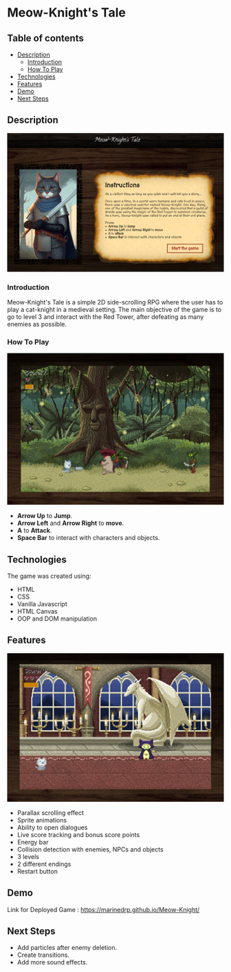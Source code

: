 # Meow-Knight's Tale

## Table of contents
* [Description](#description)
    - [Introduction](#introduction)
    - [How To Play](#how-to-play)
* [Technologies](#technologies)
* [Features](#features)
* [Demo](#demo)
* [Next Steps](#next-steps)


## Description

![screenshot1](./screenshots/screenshot1.png)

### Introduction
Meow-Knight's Tale is a simple 2D side-scrolling RPG where the user has to play a cat-knight in a medieval setting.
The main objective of the game is to go to level 3 and interact with the Red Tower, after defeating as many enemies as possible.


### How To Play

![screenshot2](./screenshots/screenshot2.png)

* **Arrow Up** to **Jump**.
* **Arrow Left** and **Arrow Right** to **move**.
* **A** to **Attack**.
* **Space Bar** to interact with characters and objects.

## Technologies
The game was created using:
* HTML
* CSS
* Vanilla Javascript
* HTML Canvas
* OOP and DOM manipulation

## Features

![screenshot3](./screenshots/screenshot3.png)

* Parallax scrolling effect
* Sprite animations
* Ability to open dialogues
* Live score tracking and bonus score points
* Energy bar
* Collision detection with enemies, NPCs and objects
* 3 levels
* 2 different endings
* Restart button

## Demo
Link for Deployed Game : https://marinedrp.github.io/Meow-Knight/

## Next Steps
- Add particles after enemy deletion.
- Create transitions.
- Add more sound effects.
